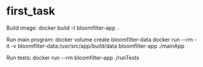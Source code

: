 # first_task

Build image:
docker build -t bloomfilter-app .

Run main program:
docker volume create bloomfilter-data
docker run --rm -it -v bloomfilter-data:/usr/src/app/build/data bloomfilter-app ./mainApp


Run tests:
docker run --rm bloomfilter-app ./runTests